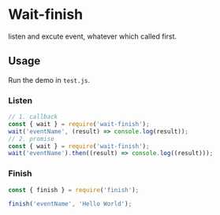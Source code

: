 # Wait-finish

listen and excute event, whatever which called first.

## Usage

Run the demo in `test.js`.

### Listen
```javascript
// 1. callback
const { wait } = require('wait-finish');
wait('eventName', (result) => console.log(result));
// 2. promise
const { wait } = require('wait-finish');
wait('eventName').then((result) => console.log((result)));
```

### Finish
```javascript
const { finish } = require('finish');

finish('eventName', 'Hello World');
```


